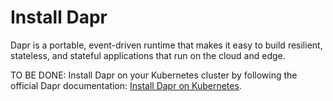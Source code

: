 # Install Dapr
Dapr is a portable, event-driven runtime that makes it easy to build resilient, stateless, and stateful applications that run on the cloud and edge.


TO BE DONE: Install Dapr on your Kubernetes cluster by following the official Dapr documentation: [Install Dapr on Kubernetes](https://docs.dapr.io/getting-started/install-dapr-kubernetes/).


